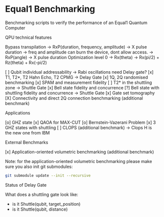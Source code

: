 # Equal1 Benchmarking

Benchmarking scripts to verify the performance of an Equal1 Quantum Computer

QPU technical features

Bypass transpilation 
    -> RxP(duration, frequency, amplitude) -> X pulse duration 
        -> freq and amplitude can burn the device, dont allow access. 
    -> RxP(angle) -> X pulse duration
Optimization level 0
    -> Rx(theta) -> Rx(pi/2) + Rz(theta) + Rx(-pi/2)


[ ] Qubit individual addressability
    -> Rabi oscillations need Delay gate? 
[x] T1, T2*, T2 Hahn Echo, T2 CPMG
    -> Delay Gate 
[x] 1Q, 2Q randomised benchmarking
[x] SPAM and measurement fidelity
[ ] T2* in the shuttling zone
    -> Shuttle Gate
[x] Bell state fidelity and concurrence
[?] Bell state with shuttling  fidelity and concurrence
    -> Shuttle Gate
[x] Gate set tomography
[X] Connectivity and direct 2Q connection benchmarking (additional benchmark)

Applications

[o]  GHZ state
[x]  QAOA for MAX-CUT 
[o]  Bernstein-Vazerani Problem
[x]  3 GHZ states with shuttling
[ ]  CLOPS (additional benchmark)
    -> Clops H is the new one from IBM 

External Benchmarks

[x]  Application-oriented volumetric benchmarking (additional benchmark)


Note: for the application-oriented volumetric benchmarking please make sure you also init git submodules:
```bash
git submodule update --init --recursive
```


Status of Delay Gate

What does a shuttling gate look like: 
* is it Shuttle(qubit, target_position) 
* is it Shuttle(qubit, distance)